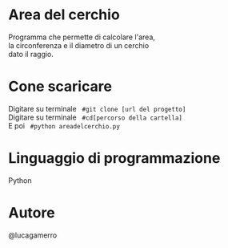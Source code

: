 # Area del cerchio
Programma che permette di calcolare l'area, <br>
la circonferenza e il diametro di un cerchio <br>
dato il raggio.
# Cone scaricare
Digitare su terminale <code> #git clone [url del progetto] </code> <br>
Digitare su terminale <code> #cd[percorso della cartella] </code> <br>
E poi <code> #python areadelcerchio.py </code>
# Linguaggio di programmazione
Python
# Autore
@lucagamerro
